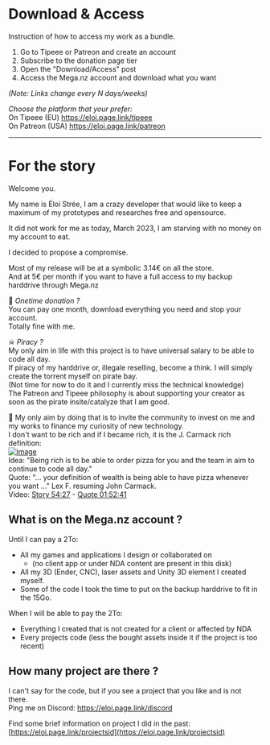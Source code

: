 # Download & Access

Instruction of how to access my work as a bundle.  
1. Go to Tipeee or Patreon and create an account  
2. Subscribe to the donation page tier  
3. Open the "Download/Access" post  
4. Access the Mega.nz account and download what you want  

_(Note: Links change every N days/weeks)_

*Choose the platform that your prefer:*  
On Tipeee (EU) https://eloi.page.link/tipeee    
On Patreon (USA) https://eloi.page.link/patreon  

-----------------------

# For the story

Welcome you.

My name is Éloi Strée, I am a crazy developer that would like to keep a maximum of my prototypes and researches free and opensource.  
  
It did not work for me as today, March 2023, I am starving with no money on my account to eat.  

I decided to propose a compromise.  

Most of my release will be at a symbolic 3.14€ on all the store.  
And at 5€ per month if you want to have a full access to my backup harddrive through Mega.nz    

🤔 _Onetime donation ?_  
You can pay one month, download everything you need and stop your account.  
Totally fine with me.  

☠ _Piracy ?_  
My only aim in life with this project is to have universal salary to be able to code all day.     
If piracy of my harddrive or, illegale reselling, become a think. I will simply create the torrent myself on pirate bay.    
(Not time for now to do it and I currently miss the technical knowledge)    
The Patreon and Tipeee philosophy is about supporting your creator as soon as the pirate insite/catalyze that I am good.    


  
🏁 My only aim by doing that is to invite the community to invest on me and my works to finance my curiosity of new technology.    
I don't want to be rich and if I became rich, it is the J. Carmack rich definition:  
[![image](https://user-images.githubusercontent.com/20149493/228866374-f8f626ed-8906-4519-a12d-32fa2cd1d920.png)](https://youtu.be/I845O57ZSy4?t=3265)   
Idea: "Being rich is to be able to order pizza for you and the team in aim to continue to code all day."  
Quote: "... your definition of wealth is being able to have pizza whenever you want ..." Lex F. resuming John Carmack.  
Video: [Story 54:27](https://youtu.be/I845O57ZSy4?t=3265) - [Quote 01:52:41](https://youtu.be/I845O57ZSy4?t=6758)  


## What is on the Mega.nz account ?

Until I can pay a 2To:
- All my games and applications I design or collaborated on   
  - (no client app or under NDA content are present in this disk)  
- All my 3D (Ender, CNC), laser assets and Unity 3D element I created myself.  
- Some of the code I took the time to put on the backup harddrive to fit in the 15Go.  

When I will be able to pay the 2To:  
- Everything I created that is not created for a client or affected by NDA  
- Every projects code (less the bought assets inside it if the project is too recent)  

## How many project are there ?

I can't say for the code, but if you see a project that you like and is not there.   
Ping me on Discord: https://eloi.page.link/discord  

Find some brief information on project I did in the past:  
[https://eloi.page.link/projectsid](https://eloi.page.link/projectsid)  

